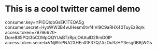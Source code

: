 # This is a cool twitter camel demo

consumer.key=rtPIDQIqbGsEK1TEQA5g
consumer.secret=HyoWW3B4wJHesm0tvf4IVI9C9aRHX40TuyEz8qrk
access.token=79766620-DoreB85PQt3bCDMpQQYUsBTzRprjOAAulD2RmG0IP
access.token.secret=VNjI9IrPNA2XHEnlGF37QZAzOuRzHY3esg0B8jWGs